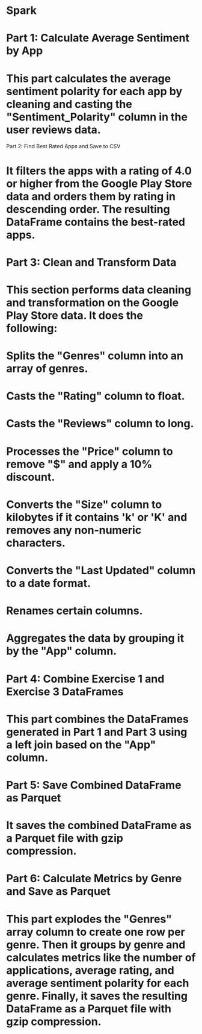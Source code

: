 # Spark


# Part 1: Calculate Average Sentiment by App

# This part calculates the average sentiment polarity for each app by cleaning and casting the "Sentiment_Polarity" column in the user reviews data.
Part 2: Find Best Rated Apps and Save to CSV

# It filters the apps with a rating of 4.0 or higher from the Google Play Store data and orders them by rating in descending order. The resulting DataFrame contains the best-rated apps.
# Part 3: Clean and Transform Data

# This section performs data cleaning and transformation on the Google Play Store data. It does the following:
# Splits the "Genres" column into an array of genres.
# Casts the "Rating" column to float.
# Casts the "Reviews" column to long.
# Processes the "Price" column to remove "$" and apply a 10% discount.
# Converts the "Size" column to kilobytes if it contains 'k' or 'K' and removes any non-numeric characters.
# Converts the "Last Updated" column to a date format.
# Renames certain columns.
# Aggregates the data by grouping it by the "App" column.
# Part 4: Combine Exercise 1 and Exercise 3 DataFrames

# This part combines the DataFrames generated in Part 1 and Part 3 using a left join based on the "App" column.
# Part 5: Save Combined DataFrame as Parquet

# It saves the combined DataFrame as a Parquet file with gzip compression.
# Part 6: Calculate Metrics by Genre and Save as Parquet

# This part explodes the "Genres" array column to create one row per genre. Then it groups by genre and calculates metrics like the number of applications, average rating, and average sentiment polarity for each genre. Finally, it saves the resulting DataFrame as a Parquet file with gzip compression.
